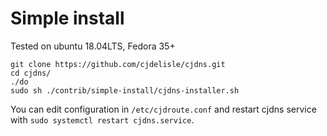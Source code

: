 # Simple install

Tested on ubuntu 18.04LTS, Fedora 35+

```
git clone https://github.com/cjdelisle/cjdns.git
cd cjdns/
./do
sudo sh ./contrib/simple-install/cjdns-installer.sh
```

You can edit configuration in `/etc/cjdroute.conf` and restart cjdns service with `sudo systemctl restart cjdns.service`.

